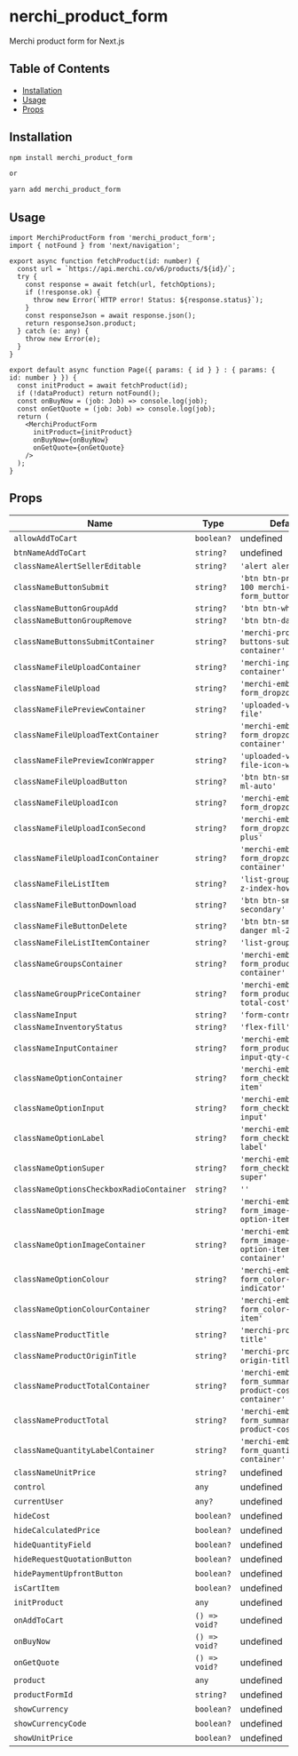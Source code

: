 # nerchi_product_form

Merchi product form for Next.js

## Table of Contents

- [Installation](#installation)
- [Usage](#usage)
- [Props](#props)

## Installation

```bash
npm install merchi_product_form

or

yarn add merchi_product_form
```

## Usage

```
import MerchiProductForm from 'merchi_product_form';
import { notFound } from 'next/navigation';

export async function fetchProduct(id: number) {
  const url = `https://api.merchi.co/v6/products/${id}/`;
  try {
    const response = await fetch(url, fetchOptions);
    if (!response.ok) {
      throw new Error(`HTTP error! Status: ${response.status}`);
    }
    const responseJson = await response.json();
    return responseJson.product;
  } catch (e: any) {
    throw new Error(e);
  }
}

export default async function Page({ params: { id } } : { params: { id: number } }) {
  const initProduct = await fetchProduct(id);
  if (!dataProduct) return notFound();
  const onBuyNow = (job: Job) => console.log(job);
  const onGetQuote = (job: Job) => console.log(job);
  return (
    <MerchiProductForm
      initProduct={initProduct}
      onBuyNow={onBuyNow}
      onGetQuote={onGetQuote}
    />
  );
}
```

## Props

| Name                                       | Type           | Default                                              | Description                                         |
| ------------------------------------------ | -------------- | ---------------------------------------------------- | --------------------------------------------------- |
| `allowAddToCart`                           | `boolean?`     | undefined                                            |                                                    |
| `btnNameAddToCart`                         | `string?`      | undefined                                            |                                                    |
| `classNameAlertSellerEditable`             | `string?`      | `'alert alert-light'`                                |                                                    |
| `classNameButtonSubmit`                    | `string?`      | `'btn btn-primary w-100 merchi-embed-form_button-submit'`|                                                  |
| `classNameButtonGroupAdd`                  | `string?`      | `'btn btn-white'`                                    |                                                    |
| `classNameButtonGroupRemove`               | `string?`      | `'btn btn-danger'`                                   |                                                    |
| `classNameButtonsSubmitContainer`          | `string?`      | `'merchi-product-buttons-submit-container'`          |                                                    |
| `classNameFileUploadContainer`             | `string?`      | `'merchi-input-file-container'`                      |                                                    |
| `classNameFileUpload`                      | `string?`      | `'merchi-embed-form_dropzone'`                       |                                                    |
| `classNameFilePreviewContainer`            | `string?`      | `'uploaded-variation-file'`                          |                                                    |
| `classNameFileUploadTextContainer`         | `string?`      | `'merchi-embed-form_dropzone-text-container'`        |                                                    |
| `classNameFilePreviewIconWrapper`          | `string?`      | `'uploaded-variation-file-icon-wrapper'`             |                                                    |
| `classNameFileUploadButton`                | `string?`      | `'btn btn-sm btn-link ml-auto'`                      |                                                    |
| `classNameFileUploadIcon`                  | `string?`      | `'merchi-embed-form_dropzone-icon'`                  |                                                    |
| `classNameFileUploadIconSecond`            | `string?`      | `'merchi-embed-form_dropzone-icon-plus'`             |                                                    |
| `classNameFileUploadIconContainer`         | `string?`      | `'merchi-embed-form_dropzone-icon-container'`        |                                                    |
| `classNameFileListItem`                    | `string?`      | `'list-group-item no-z-index-hover'`                 |                                                    |
| `classNameFileButtonDownload`              | `string?`      | `'btn btn-sm btn-secondary'`                         |                                                    |
| `classNameFileButtonDelete`                | `string?`      | `'btn btn-sm btn-danger ml-2'`                       |                                                    |
| `classNameFileListItemContainer`           | `string?`      | `'list-group'`                                       |                                                    |
| `classNameGroupsContainer`                 | `string?`      | `'merchi-embed-form_product-group-container'`        |                                                    |
| `classNameGroupPriceContainer`             | `string?`      | `'merchi-embed-form_product-group-total-cost'`       |                                                    |
| `classNameInput`                           | `string?`      | `'form-control'`                                     |                                                    |
| `classNameInventoryStatus`                 | `string?`      | `'flex-fill'`                                        |                                                    |
| `classNameInputContainer`                  | `string?`      | `'merchi-embed-form_product-group-input-qty-container'`|                                                  |
| `classNameOptionContainer`                 | `string?`      | `'merchi-embed-form_checkbox_radio-item'`            |                                                    |
| `classNameOptionInput`                     | `string?`      | `'merchi-embed-form_checkbox_radio-input'`           |                                                    |
| `classNameOptionLabel`                     | `string?`      | `'merchi-embed-form_checkbox_radio-label'`           |                                                    |
| `classNameOptionSuper`                     | `string?`      | `'merchi-embed-form_checkbox_radio-super'`           |                                                    |
| `classNameOptionsCheckboxRadioContainer`   | `string?`      | `''`                                                 |                                                    |
| `classNameOptionImage`                     | `string?`      | `'merchi-embed-form_image-select-option-item-img'`   |                                                    |
| `classNameOptionImageContainer`            | `string?`      | `'merchi-embed-form_image-select-option-item-container'`|                                                 |
| `classNameOptionColour`                    | `string?`      | `'merchi-embed-form_color-select-indicator'`         |                                                    |
| `classNameOptionColourContainer`           | `string?`      | `'merchi-embed-form_color-select-item'`              |                                                    |
| `classNameProductTitle`                    | `string?`      | `'merchi-product-title'`                             |                                                    |
| `classNameProductOriginTitle`              | `string?`      | `'merchi-product-origin-title'`                      |                                                    |
| `classNameProductTotalContainer`           | `string?`      | `'merchi-embed-form_summary-product-cost-container'` |                                                    |
| `classNameProductTotal`                    | `string?`      | `'merchi-embed-form_summary-product-cost'`           |                                                    |
| `classNameQuantityLabelContainer`          | `string?`      | `'merchi-embed-form_quantity-label-container'`       |                                                    |
| `classNameUnitPrice`                       | `string?`      | undefined                                           |                                                    |
| `control`                                  | `any`          | undefined                                           |                                                    |
| `currentUser`                              | `any?`         | undefined                                           |                                                    |
| `hideCost`                                 | `boolean?`     | undefined                                           |                                                    |
| `hideCalculatedPrice`                      | `boolean?`     | undefined                                           |                                                    |
| `hideQuantityField`                        | `boolean?`     | undefined                                           |                                                    |
| `hideRequestQuotationButton`               | `boolean?`     | undefined                                           |                                                    |
| `hidePaymentUpfrontButton`                 | `boolean?`     | undefined                                           |                                                    |
| `isCartItem`                               | `boolean?`     | undefined                                           |                                                    |
| `initProduct`                              | `any`          | undefined                                           |                                                    |
| `onAddToCart`                              | `() => void?`  | undefined                                           |                                                    |
| `onBuyNow`                                 | `() => void?`  | undefined                                           |                                                    |
| `onGetQuote`                               | `() => void?`  | undefined                                           |                                                    |
| `product`                                  | `any`          | undefined                                           |                                                    |
| `productFormId`                            | `string?`      | undefined                                           |                                                    |
| `showCurrency`                             | `boolean?`     | undefined                                           |                                                    |
| `showCurrencyCode`                         | `boolean?`     | undefined                                           |                                                    |
| `showUnitPrice`                            | `boolean?`     | undefined                                           |                                                    |

